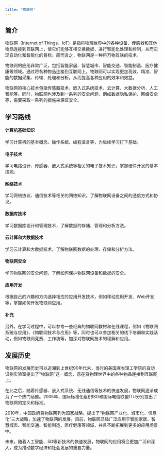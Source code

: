 ```yaml
---
title: '物联网'
---
```


## 简介

物联网（Internet of Things，IoT）是指将物理世界中的各种设备、传感器和其他物品连接到互联网上，使它们能够互相交换数据、进行智能化处理和控制，从而实现自动化和智能化的目标。简而言之，物联网是一种将万物互联的技术。

物联网的应用非常广泛，包括智能家居、智慧城市、智能交通、智能制造、医疗健康等领域。通过将各种物品连接到互联网上，物联网可以实现更加高效、精准、智能的数据采集、传输、处理和分析，从而提高各种应用的效率和效益。

物联网的核心技术包括传感器技术、嵌入式系统技术、云计算、大数据分析、人工智能等。同时，物联网也涉及到一系列的安全问题，例如数据隐私保护、网络安全等，需要采取一系列的措施来保证安全。

## 学习路线

#### 计算机基础知识

学习计算机的基本概念、操作系统、编程语言等，为后续学习打下基础。

#### 电子技术

学习电路设计、传感器、嵌入式系统等相关的电子技术知识，掌握硬件开发的基本技能。

#### 网络技术

学习网络协议、通信技术等相关的网络知识，了解物联网设备之间的通信方式和协议。

#### 数据库技术

学习数据库设计和管理技术，了解数据的存储、管理和分析方法。

#### 云计算和大数据技术

学习云计算和大数据技术，了解物联网数据的处理、存储和分析方法。

#### 物联网安全

学习物联网的安全问题，了解如何保护物联网设备和数据的安全。

#### 应用开发

根据自己的兴趣和方向选择相应的应用开发技术，例如移动应用开发、Web开发等，掌握如何开发物联网应用。

#### 补充

另外，在学习过程中，可以参考一些经典的物联网教材和在线课程，例如《物联网系统与应用》、《物联网技术与应用》等，同时也可以参加相关的线下培训和实践活动，例如物联网竞赛、工作坊等，加深对物联网技术的理解和应用。

## 发展历史

物联网的发展历史可以追溯到上世纪90年代末，当时的美国麻省理工学院的自动识别实验室提出了“物联网”这一概念，意在将物理世界中的各种物品连接到互联网上。

在此之后，随着传感器、嵌入式系统、无线通信等技术的快速发展，物联网逐渐成为了一个热门话题。2005年，国际标准化组织ISO和国际电信联盟ITU分别提出了物联网的定义和标准。

2010年，中国政府将物联网列为国家战略，提出了“物联网产业化、城市化、信息化”三大战略，加速了物联网的发展。目前，物联网已经广泛应用于智能家居、智慧城市、智能交通、智能制造、医疗健康等领域，并且不断拓展到更多的应用场景中。

未来，随着人工智能、5G等新技术的快速发展，物联网的应用将会更加广泛和深入，成为推动数字经济和社会发展的重要力量。